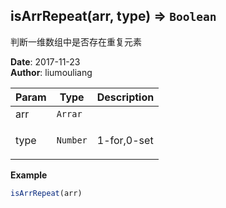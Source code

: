 ## isArrRepeat(arr, type) ⇒ <code>Boolean</code>
<p>判断一维数组中是否存在重复元素</p>

**Date**: 2017-11-23  
**Author**: liumouliang  

| Param | Type | Description |
| --- | --- | --- |
| arr | <code>Arrar</code> |  |
| type | <code>Number</code> | <p>1-for,0-set</p> |

**Example**  
```javascript
isArrRepeat(arr)
```
